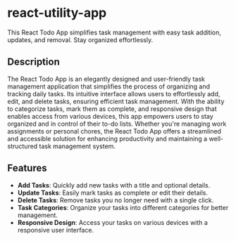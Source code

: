 # react-utility-app
This React Todo App simplifies task management with easy task addition, updates, and removal. Stay organized effortlessly.


## Description

The React Todo App is an elegantly designed and user-friendly task management application that simplifies the process of organizing and tracking daily tasks. Its intuitive interface allows users to effortlessly add, edit, and delete tasks, ensuring efficient task management. With the ability to categorize tasks, mark them as complete, and responsive design that enables access from various devices, this app empowers users to stay organized and in control of their to-do lists. Whether you're managing work assignments or personal chores, the React Todo App offers a streamlined and accessible solution for enhancing productivity and maintaining a well-structured task management system.


## Features

- **Add Tasks**: Quickly add new tasks with a title and optional details.
- **Update Tasks**: Easily mark tasks as complete or edit their details.
- **Delete Tasks**: Remove tasks you no longer need with a single click.
- **Task Categories**: Organize your tasks into different categories for better management.
- **Responsive Design**: Access your tasks on various devices with a responsive user interface.



